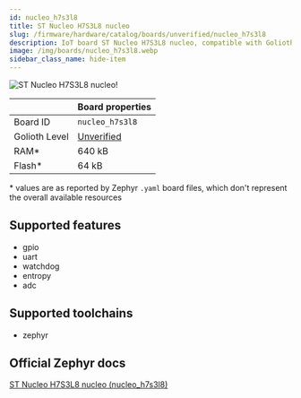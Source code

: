 ```yaml
---
id: nucleo_h7s3l8
title: ST Nucleo H7S3L8 nucleo
slug: /firmware/hardware/catalog/boards/unverified/nucleo_h7s3l8
description: IoT board ST Nucleo H7S3L8 nucleo, compatible with Golioth at unverified level.
image: /img/boards/nucleo_h7s3l8.webp
sidebar_class_name: hide-item
---
```


[//]: # (This is an auto-generated file, do not edit! Changes to it will be lost upon re-generation)

![ST Nucleo H7S3L8 nucleo!](/img/boards/nucleo_h7s3l8.webp "ST Nucleo H7S3L8 nucleo")

|                | Board properties     |
| -------------  | -------------------- |
| Board ID       | `nucleo_h7s3l8` |
| Golioth Level  | [Unverified](/firmware/hardware#unverified-boards) |
| RAM*           | 640 kB |
| Flash*         | 64 kB |

\* values are as reported by Zephyr `.yaml` board files, which don't represent the overall available resources



## Supported features

* gpio
* uart
* watchdog
* entropy
* adc

## Supported toolchains

* zephyr

## Official Zephyr docs

[ST Nucleo H7S3L8 nucleo (nucleo_h7s3l8)](https://docs.zephyrproject.org/latest/boards/st/nucleo_h7s3l8/doc/index.html)
